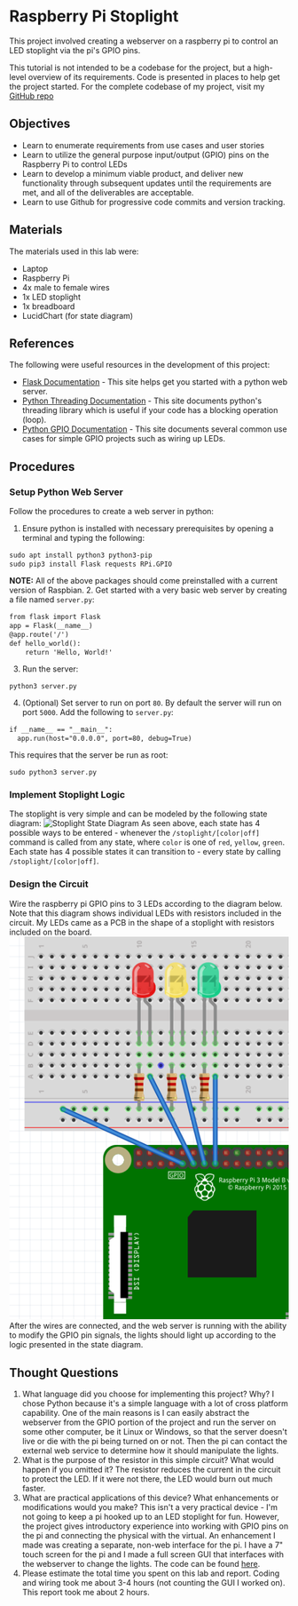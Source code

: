 # Raspberry Pi Stoplight
This project involved creating a webserver on a raspberry pi to control an LED stoplight via the pi's GPIO pins.

This tutorial is not intended to be a codebase for the project, but a high-level overview of its requirements.  Code is presented in places to help get the project started.  For the complete codebase of my project, visit my [GitHub repo](https://github.com/CraightonH/pi-automation)

## Objectives
* Learn to enumerate requirements from use cases and user stories
* Learn to utilize the general purpose input/output (GPIO) pins on the Raspberry Pi to control LEDs
* Learn to develop a minimum viable product, and deliver new functionality through subsequent updates
until the requirements are met, and all of the deliverables are acceptable.
* Learn to use Github for progressive code commits and version tracking.

## Materials
The materials used in this lab were:
* Laptop
* Raspberry Pi
* 4x male to female wires
* 1x LED stoplight
* 1x breadboard
* LucidChart (for state diagram)

## References
The following were useful resources in the development of this project:
* [Flask Documentation](http://flask.palletsprojects.com/en/1.1.x/quickstart/#a-minimal-application) - This site helps get you started with a python web server.
* [Python Threading Documentation](https://docs.python.org/3/library/threading.html) - This site documents python's threading library which is useful if your code has a blocking operation (loop).
* [Python GPIO Documentation](https://www.raspberrypi.org/documentation/usage/gpio/python/README.md) - This site documents several common use cases for simple GPIO projects such as wiring up LEDs.

## Procedures
### Setup Python Web Server
Follow the procedures to create a web server in python:
1. Ensure python is installed with necessary prerequisites by opening a terminal and typing the following:
```
sudo apt install python3 python3-pip
sudo pip3 install Flask requests RPi.GPIO
```
**NOTE:** All of the above packages should come preinstalled with a current version of Raspbian.
2. Get started with a very basic web server by creating a file named `server.py`:
```
from flask import Flask
app = Flask(__name__)
@app.route('/')
def hello_world():
    return 'Hello, World!'
```
3. Run the server:
```
python3 server.py
```
4. (Optional) Set server to run on port `80`.  By default the server will run on port `5000`.  Add the following to `server.py`:
```
if __name__ == "__main__":
  app.run(host="0.0.0.0", port=80, debug=True)
```
This requires that the server be run as root:
```
sudo python3 server.py
```

### Implement Stoplight Logic
The stoplight is very simple and can be modeled by the following state diagram:
![Stoplight State Diagram](https://www.lucidchart.com/publicSegments/view/034941ad-58dc-4ddf-9982-6051a4b32b6f/image.png)
As seen above, each state has 4 possible ways to be entered - whenever the `/stoplight/[color|off]` command is called from any state, where `color` is one of `red`, `yellow`, `green`.  Each state has 4 possible states it can transition to - every state by calling `/stoplight/[color|off]`. 

### Design the Circuit
Wire the raspberry pi GPIO pins to 3 LEDs according to the diagram below.  Note that this diagram shows individual LEDs with resistors included in the circuit.  My LEDs came as a PCB in the shape of a stoplight with resistors included on the board.
![Breadboard Wiring](https://github.com/CraightonH/school-blog/blob/master/LEDStoplight.png?raw=true)
After the wires are connected, and the web server is running with the ability to modify the GPIO pin signals, the lights should light up according to the logic presented in the state diagram.

## Thought Questions
1. What language did you choose for implementing this project? Why?
I chose Python because it's a simple language with a lot of cross platform capability.  One of the main reasons is I can easily abstract the webserver from the GPIO portion of the project and run the server on some other computer, be it Linux or Windows, so that the server doesn't live or die with the pi being turned on or not.  Then the pi can contact the external web service to determine how it should manipulate the lights.
2. What is the purpose of the resistor in this simple circuit? What would happen if you omitted it?
The resistor reduces the current in the circuit to protect the LED.  If it were not there, the LED would burn out much faster.
3. What are practical applications of this device? What enhancements or modifications would you make?
This isn't a very practical device - I'm not going to keep a pi hooked up to an LED stoplight for fun.  However, the project gives introductory experience into working with GPIO pins on the pi and connecting the physical with the virtual.  An enhancement I made was creating a separate, non-web interface for the pi.  I have a 7" touch screen for the pi and I made a full screen GUI that interfaces with the webserver to change the lights.  The code can be found [here](https://github.com/CraightonH/pi-gui).
4. Please estimate the total time you spent on this lab and report.
Coding and wiring took me about 3-4 hours (not counting the GUI I worked on).  This report took me about 2 hours.